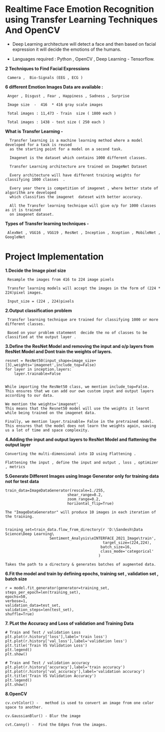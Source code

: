 #  Realtime   Face   Emotion Recognition using  Transfer  Learning  Techniques  And OpenCV 


- Deep Learning architecture will detect a face and then based on facial expression it will decide the emotions of the humans.

- Languages required : Python , OpenCV , Deep Learning - Tensorflow.



**2 Techniques to Find Facial Expressions**

     Camera ,  Bio-Signals (EEG , ECG )



**6 different Emotion Images Data are available :**

     Anger , Disgust , Fear , Happiness , Sadness , Surprise

     Image size  -  416  * 416 gray scale images 

     Total images : 11,473 - Train  size ( 1800 each )

     Total images : 1438 - test size ( 250 each )


**What is Transfer Learning  -** 
      
      Transfer learning is a machine learning method where a model developed for a task is reused 
      as the starting point for a model on a second task.
      
      Imagenet is the dataset which contains 1000 different classes.
      
      Transfer Learning architecture are trained on ImageNet Dataset 
      
      Every architecture will have different training weights for classifying 1000 classes  . 
      
      Every year there is competition of imagenet , where better state of algorithm are developed 
      which classifies the imagenet  dateset with better accuracy. 
      
      All the Transfer learning technique will give o/p for 1000 classes as it is trained 
      on imagenet dataset. 
      

**Types of Transfer learning techniques -**  
	
     AlexNet , VGG16 , VGG19 , ResNet , Inception , Xception , MobileNet , GoogleNet 





# Project Implementation 



**1.Decide the Image pixel size** 

     Resample the images from 416 to 224 image pixels 

     Transfer learning models will accept the images in the form of (224 * 224)pixel images.

     Input_size = (224 , 224)pixels





**2.Output classification problem** 

     Transfer learning technique are trained for classifying 1000 or more different classes.

     Based on your problem statement  decide the no of classes to be classified at the output layer .




**3.Define the ResNet Model and removing the input and o/p layers from ResNet Model and Dont train the weights of layers.**


	resnet = ResNet50(input_shape=image_size+[3],weights='imagenet',include_top=False)
	for layer in inception.layers:
    	layer.trainable=False


	While importing the ResNet50 class, we mention include_top=False. 
	This ensures that we can add our own custom input and output layers according to our data.

	We mention the weights='imagenet'. 
	This means that the Resnet50 model will use the weights it learnt while being trained on the imagenet data.

	Finally, we mention layer.trainable= False in the pretrained model.
	This ensures that the model does not learn the weights again, saving us a lot of time and space complexity.





**4.Adding the input and output layers to ResNet Model and flattening the output layer**


	Converting the multi-dimensional into 1D using Flattening .

	Flattening the input , define the input and output , loss , optimizer , metrics 




**5.Generate  Different Images using Image Generator only for training data not for test data** 


	train_data=ImageDataGenerator(rescale=1./255,
                                shear_range=0.2,
                                zoom_range=0.2,
                                horizontal_flip=True)

	The "ImageDataGenerator" will produce 10 images in each iteration of the training.


	training_set=train_data.flow_from_directory(r 'D:\Sandesh\Data Science\Deep Learning\
						Sentiment_Analysis\eINTERFACE_2021_Image\train',
                                                target_size=(224,224),
                                               batch_size=16,
                                               class_mode='categorical'
                                              )

	Takes the path to a directory & generates batches of augmented data.

**6.Fit the model and train by defining epochs, training set , validation set , batch size**


    r = model.fit_generator(generator=training_set,
    steps_per_epoch=len(training_set),
    epochs=50,
    verbose=1,
    validation_data=test_set,
    validation_steps=len(test_set),
    shuffle=True)



**7. PLot the Accuracy and Loss of validation and Training Data**

	# Train and Test / validation Loss
	plt.plot(r.history['loss'],label='train loss')
	plt.plot(r.history['val_loss'],label='validation loss')
	plt.title('Train VS Validation Loss')
	plt.legend()
	plt.show()

	# Train and Test / validation accuracy
	plt.plot(r.history['accuracy'],label='train accuracy')
	plt.plot(r.history['val_accuracy'],label='validation accuracy')
	plt.title('Train VS Validation Accuracy')
	plt.legend()
	plt.show()



**8.OpenCV** 

	cv.cvtColor() -   method is used to convert an image from one color space to another.

	cv.GaussianBlur() - Blur the image

	cvt.Canny() -  Find the Edges from the images.

















